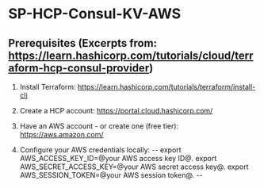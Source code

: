 # SP-HCP-Consul-KV-AWS

## Prerequisites (Excerpts from: https://learn.hashicorp.com/tutorials/cloud/terraform-hcp-consul-provider)
1. Install Terraform:
https://learn.hashicorp.com/tutorials/terraform/install-cli

2. Create a HCP account:
https://portal.cloud.hashicorp.com/

3. Have an AWS account - or create one (free tier):
https://aws.amazon.com/

4. Configure your AWS credentials locally:
--
    export AWS_ACCESS_KEY_ID=@your AWS access key ID@.
    export AWS_SECRET_ACCESS_KEY=@your AWS secret access key@.
    export AWS_SESSION_TOKEN=@your AWS session token@.
--





